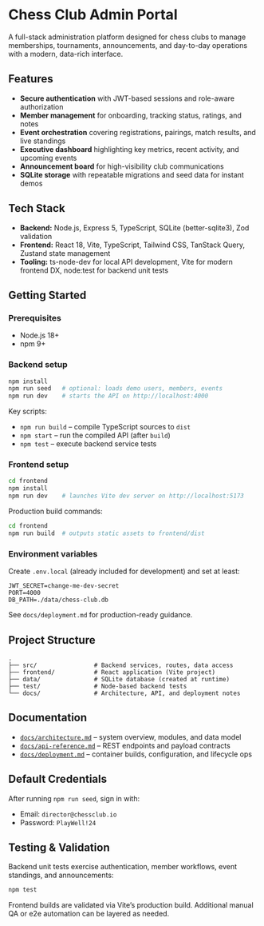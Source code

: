 # Chess Club Admin Portal

A full-stack administration platform designed for chess clubs to manage memberships, tournaments, announcements, and day-to-day operations with a modern, data-rich interface.

## Features

- **Secure authentication** with JWT-based sessions and role-aware authorization
- **Member management** for onboarding, tracking status, ratings, and notes
- **Event orchestration** covering registrations, pairings, match results, and live standings
- **Executive dashboard** highlighting key metrics, recent activity, and upcoming events
- **Announcement board** for high-visibility club communications
- **SQLite storage** with repeatable migrations and seed data for instant demos

## Tech Stack

- **Backend:** Node.js, Express 5, TypeScript, SQLite (better-sqlite3), Zod validation
- **Frontend:** React 18, Vite, TypeScript, Tailwind CSS, TanStack Query, Zustand state management
- **Tooling:** ts-node-dev for local API development, Vite for modern frontend DX, node:test for backend unit tests

## Getting Started

### Prerequisites

- Node.js 18+
- npm 9+

### Backend setup

```bash
npm install
npm run seed   # optional: loads demo users, members, events
npm run dev    # starts the API on http://localhost:4000
```

Key scripts:

- `npm run build` – compile TypeScript sources to `dist`
- `npm start` – run the compiled API (after `build`)
- `npm test` – execute backend service tests

### Frontend setup

```bash
cd frontend
npm install
npm run dev    # launches Vite dev server on http://localhost:5173
```

Production build commands:

```bash
cd frontend
npm run build  # outputs static assets to frontend/dist
```

### Environment variables

Create `.env.local` (already included for development) and set at least:

```
JWT_SECRET=change-me-dev-secret
PORT=4000
DB_PATH=./data/chess-club.db
```

See `docs/deployment.md` for production-ready guidance.

## Project Structure

```
.
├── src/                # Backend services, routes, data access
├── frontend/           # React application (Vite project)
├── data/               # SQLite database (created at runtime)
├── test/               # Node-based backend tests
└── docs/               # Architecture, API, and deployment notes
```

## Documentation

- [`docs/architecture.md`](docs/architecture.md) – system overview, modules, and data model
- [`docs/api-reference.md`](docs/api-reference.md) – REST endpoints and payload contracts
- [`docs/deployment.md`](docs/deployment.md) – container builds, configuration, and lifecycle ops

## Default Credentials

After running `npm run seed`, sign in with:

- Email: `director@chessclub.io`
- Password: `PlayWell!24`

## Testing & Validation

Backend unit tests exercise authentication, member workflows, event standings, and announcements:

```bash
npm test
```

Frontend builds are validated via Vite’s production build. Additional manual QA or e2e automation can be layered as needed.
